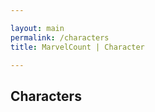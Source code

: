 ```yaml
---

layout: main
permalink: /characters
title: MarvelCount | Character

---
```


<h2 class="page-name" id = "top-header">
	Characters
</h2>

<div id = "app-characters-all"></div>